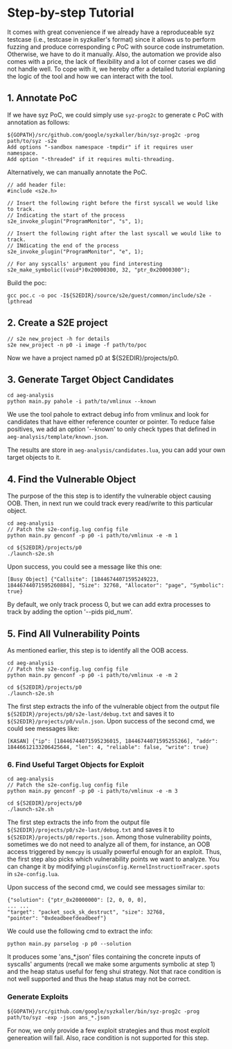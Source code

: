 # Step-by-step Tutorial

It comes with great convenience if we already have a reproduceable syz testcase (i.e., testcase in syzkaller's format) since it allows us to perform fuzzing and produce corresponding c PoC with source code instrumetation. Otherwise, we have to do it manually. Also, the automation we provide also comes with a price, the lack of flexibility and a lot of corner cases we did not handle well. To cope with it, we hereby offer a detailed tutorial explaning the logic of the tool and how we can interact with the tool.

## 1. Annotate PoC
If we have syz PoC, we could simply use `syz-prog2c` to generate c PoC with annotation as follows:
```
${GOPATH}/src/github.com/google/syzkaller/bin/syz-prog2c -prog path/to/syz -s2e
Add options "-sandbox namespace -tmpdir" if it requires user namespace.
Add option "-threaded" if it requires multi-threading.
```

Alternatively, we can manually annotate the PoC.
```
// add header file:
#include <s2e.h>

// Insert the following right before the first syscall we would like to track.
// Indicating the start of the process
s2e_invoke_plugin("ProgramMonitor", "s", 1);

// Insert the following right after the last syscall we would like to track.
// INdicating the end of the process
s2e_invoke_plugin("ProgramMonitor", "e", 1);

// For any syscalls' argument you find interesting
s2e_make_symbolic((void*)0x20000300, 32, "ptr_0x20000300");
```

Build the poc:
```
gcc poc.c -o poc -I${S2EDIR}/source/s2e/guest/common/include/s2e -lpthread
```

## 2. Create a S2E project
```
// s2e new_project -h for details
s2e new_project -n p0 -i image -f path/to/poc
```
Now we have a project named p0 at ${S2EDIR}/projects/p0.

## 3. Generate Target Object Candidates
```
cd aeg-analysis
python main.py pahole -i path/to/vmlinux --known
```
We use the tool pahole to extract debug info from vmlinux and look for candidates that have either reference counter or pointer. To reduce false positives, we add an option '--known' to only check types that defined in `aeg-analysis/template/known.json`.

The results are store in `aeg-analysis/candidates.lua`, you can add your own target objects to it.

## 4. Find the Vulnerable Object
The purpose of the this step is to identify the vulnerable object causing OOB. Then, in next run we could track every read/write to this particular object.

```
cd aeg-analysis
// Patch the s2e-config.lug config file
python main.py genconf -p p0 -i path/to/vmlinux -e -m 1

cd ${S2EDIR}/projects/p0
./launch-s2e.sh
```
Upon success, you could see a message like this one:
```
[Busy Object] {"Callsite": [18446744071595249223, 18446744071595260884], "Size": 32768, "Allocator": "page", "Symbolic": true}
```

By default, we only track process 0, but we can add extra processes to track by adding the option '--pids pid_num'.

## 5. Find All Vulnerability Points
As mentioned earlier, this step is to identify all the OOB access.

```
cd aeg-analysis
// Patch the s2e-config.lug config file
python main.py genconf -p p0 -i path/to/vmlinux -e -m 2

cd ${S2EDIR}/projects/p0
./launch-s2e.sh
```
The first step extracts the info of the vulnerable object from the output file `${S2EDIR}/projects/p0/s2e-last/debug.txt` and saves it to `${S2EDIR}/projects/p0/vuln.json`.
Upon success of the second cmd, we could see messages like:
```
[KASAN] {"ip": [18446744071595236015, 18446744071595255266], "addr": 18446612133206425644, "len": 4, "reliable": false, "write": true}
```

### 6. Find Useful Target Objects for Exploit
```
cd aeg-analysis
// Patch the s2e-config.lug config file
python main.py genconf -p p0 -i path/to/vmlinux -e -m 3

cd ${S2EDIR}/projects/p0
./launch-s2e.sh
```

The first step extracts the info from the output file `${S2EDIR}/projects/p0/s2e-last/debug.txt` and saves it to `${S2EDIR}/projects/p0/reports.json`. Among those vulnerability points, sometimes we do not need to analyze all of them, for instance, an OOB access triggered by `memcpy` is usually powerful enough for an exploit. Thus, the first step also picks which vulnerability points we want to analyze. You can change it by modifying `pluginsConfig.KernelInstructionTracer.spots` in `s2e-config.lua`.

Upon success of the second cmd, we could see messages similar to:
```
{"solution": {"ptr_0x20000000": [2, 0, 0, 0],
... ...
"target": "packet_sock_sk_destruct", "size": 32768,
"pointer": "0xdeadbeefdeadbeef"}
```

We could use the following cmd to extract the info:
```
python main.py parselog -p p0 --solution
```
It produces some 'ans_*.json' files containing the concrete inputs of syscalls' arguments (recall we make some arguments symbolic at step 1) and the heap status useful for feng shui strategy. Not that race condition is not well supported and thus the heap status may not be correct.

### Generate Exploits
```
${GOPATH}/src/github.com/google/syzkaller/bin/syz-prog2c -prog path/to/syz -exp -json ans_*.json 
```

For now, we only provide a few exploit strategies and thus most exploit genereation will fail. Also, race condition is not supported for this step.

